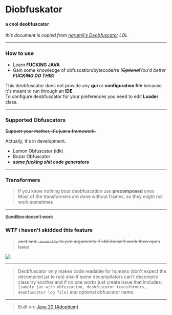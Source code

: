 # Diobfuskator
#### a cool deobfuscator
*this document is copied from [narumii's Deobfuscator](https://github.com/narumii/Deobfuscator/) LOL*

---

### How to use
- Learn **FUCKING JAVA**
- Gain some knowledge of obfuscation/bytecode/re *(~~Optional~~You'd better **FUCKING DO THIS**)*

This deobfuscator does not provide any **gui** or **configuration file** because it's meant to run through an **IDE**.\
To configure deobfuscator for your preferences you need to edit **Loader** class.

---

### Supported Obfuscators

~~Support your mother, it's just a framework.~~

Actually, it's in development.
- Lemon Obfuscator (idk)
- Bozar Obfuscator
- ***some fucking shit code generators***

---

### Transformers
> If you know nothing bout deobfuscation use **precomposed** ones\
> Most of the transformers are done without frames, so they might not work sometimes

---

~~SandBox doesn't work~~
### WTF i haven't skidded this feature

> ~~Just add `-noverify` to jvm arguments if still doesn't work then open issue~~

![](https://i.imgur.com/PBCQ6iO.png)

---

> Deobfuscator only makes code readable for humans (don't expect the decompiled jar to run) also if some decompilators can't decompile class try another and if no one works just create issue that includes: `[sample jar with obfuscation, deobfuscator transformers, deobfuscator log file]` and optional obfuscator name.

---

> Built on: [Java 20 (Adoptium)](https://adoptium.net/temurin/releases/?version=20)